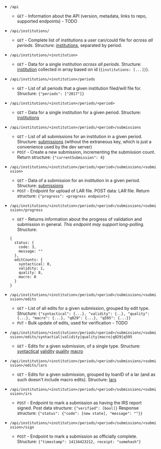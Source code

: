 * `/api`
    * `GET` - Information about the API (version, metadata, links to repo, supported endpoints) - TODO

* `/api/institutions/`
    * `GET` - Complete list of institutions a user can/could file for *across all periods*. Structure: [institutions](https://github.com/cfpb/hmda-platform-ui/blob/c7590b1e6bd3243a8cd7909463ab8e2dc8c046a5/server/json/user1-institutions.json), separated by period.

* `/api/institutions/<institution>`
    * `GET` - Data for a single institution *across all periods*. Structure: [institution](https://github.com/cfpb/hmda-platform-ui/blob/c7590b1e6bd3243a8cd7909463ab8e2dc8c046a5/server/json/user1-institutions.json#L48-L56) collected in array based on id (`{institutions: [...]}`).

* `/api/institutions/<institution>/periods`
    * `GET` - List of all periods that a given institution filed/will file for. Structure: `{"periods": ["2017"]}`
  
* `/api/institutions/<institution>/periods/<period>`
    * `GET` - Data for a single institution for a given period. Structure: [institutions](https://github.com/cfpb/hmda-platform-ui/blob/c7590b1e6bd3243a8cd7909463ab8e2dc8c046a5/server/json/user1-institutions.json#L48-L56)

* `/api/institutions/<institution>/periods/<period>/submissions`
    * `GET` - List of all submissions for an institution in a given period. Structure: [submissions](https://github.com/cfpb/hmda-platform-ui/blob/c7590b1e6bd3243a8cd7909463ab8e2dc8c046a5/server/json/submissions.json#L26-L45) (without the extraneous key, which is just a convenience used by the dev server)
    * `POST` - Create a new submission, incrementing the submission count. Return structure: `{"currentSubmission": 4}`

* `/api/institutions/<institution>/periods/<period>/submissions/<submission>`
    * `GET` - Data of a submission for an institution in a given period. Structure: [submissions](https://github.com/cfpb/hmda-platform-ui/blob/c7590b1e6bd3243a8cd7909463ab8e2dc8c046a5/server/json/submissions.json#L36-L45)
    * `POST` - Endpoint for upload of LAR file. POST data: LAR file. Return structure: `{"progress": <progress endpoint>}`

* `/api/institutions/<institution>/periods/<period>/submissions/<submission>/progress`
    * `GET` - Returns information about the progress of validation and submission in general. *This endpoint may support long-polling*. Structure:
    ```
    {
      status: {
        code: 3,
        message: ""
      },
      editCounts: {
        syntactical: 0,
        validity: 1,
        quality: 8,
        macro: 0
      }
    }
    ```

* `/api/institutions/<institution>/periods/<period>/submissions/<submission>/edits`
    * `GET` - List of all edits for a given submission, grouped by edit type. Structure: `{"syntactical": {...}, "validity": {..}, "quality": {...}, "macro": {...}, "q029": {...}, "q595": {...}}`
    * `PUT` - Bulk update of edits, used for verification - TODO

* `/api/institutions/<institution>/periods/<period>/submissions/<submission>/edits/syntactial|validity|quality|macro|q029|q595`
    * `GET` - Edits for a given submission, of a single type. Structure: [syntactical](https://github.com/cfpb/hmda-platform-ui/blob/c7590b1e6bd3243a8cd7909463ab8e2dc8c046a5/server/json/syntactical.json) [validity](https://github.com/cfpb/hmda-platform-ui/blob/c7590b1e6bd3243a8cd7909463ab8e2dc8c046a5/server/json/validity.json) [quality](https://github.com/cfpb/hmda-platform-ui/blob/c7590b1e6bd3243a8cd7909463ab8e2dc8c046a5/server/json/validity.json) [macro](https://github.com/cfpb/hmda-platform-ui/blob/c7590b1e6bd3243a8cd7909463ab8e2dc8c046a5/server/json/macro.json)

* `/api/institutions/<institution>/periods/<period>/submissions/<submission>/edits/lars`
    * `GET` - Edits for a given submission, grouped by loanID of a lar (and as such doesn't include macro edits). Structure: [lars](https://github.com/cfpb/hmda-platform-ui/blob/c7590b1e6bd3243a8cd7909463ab8e2dc8c046a5/server/json/lars.json)

* `/api/institutions/<institution>/periods/<period>/submissions/<submission>/irs`
    * `POST` - Endpoint to mark a submission as having the IRS report signed.
    Post data structure: `{"verified": [bool]}`
    Response structure: `{"status": {"code": [new state], "message": ""}}`

* `/api/institutions/<institution>/periods/<period>/submissions/<submission>/sign`
    * `POST` - Endpoint to mark a submission as officially complete. Structure: `{"timestamp": 14134423212, receipt: "somehash"}`

